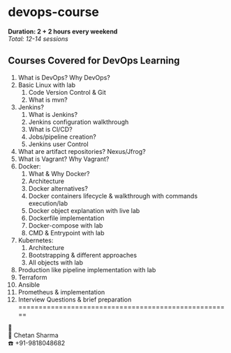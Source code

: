 # devops-course

**Duration: 2 + 2 hours every weekend**  
*Total: 12-14 sessions*  

## Courses Covered for DevOps Learning
1. What is DevOps? Why DevOps?
2. Basic Linux with lab
	1. Code Version Control & Git
	2.  What is mvn?
3. Jenkins?
	1. What is Jenkins?
	2. Jenkins configuration walkthrough
	3. What is CI/CD?
	4. Jobs/pipeline creation?
	5. Jenkins user Control
4. What are artifact repositories? Nexus/Jfrog?
5. What is Vagrant? Why Vagrant?
6. Docker:
	1. What & Why Docker?
	2. Architecture
	3. Docker alternatives?
	4. Docker containers lifecycle & walkthrough with commands execution/lab
	5. Docker object explanation with live lab
	6. Dockerfile implementation
	7. Docker-compose with lab
	8. CMD & Entrypoint with lab
7. Kubernetes:
	1. Architecture
	2. Bootstrapping & different approaches
	3. All objects with lab
8. Production like pipeline implementation with lab
9. Terraform
10.  Ansible
11. Prometheus & implementation
12. Interview Questions & brief preparation
=====================================================

:man:  
:name_badge: Chetan Sharma  
:phone: +91-9818048682  

